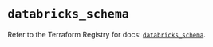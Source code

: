 # `databricks_schema`

Refer to the Terraform Registry for docs: [`databricks_schema`](https://registry.terraform.io/providers/databricks/databricks/1.65.1/docs/resources/schema).
